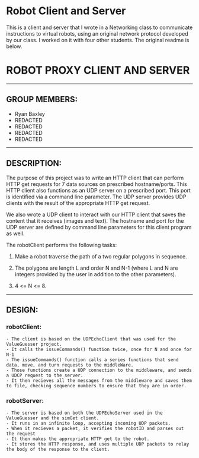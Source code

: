 # Robot Client and Server
This is a client and server that I wrote in a Networking class to communicate instructions to virtual robots, using an original network protocol developed by our class.  I worked on it with four other students.  The original readme is below.

# ROBOT PROXY CLIENT AND SERVER

----------------------------------------------------------------

## GROUP MEMBERS:

- Ryan Baxley
- REDACTED
- REDACTED
- REDACTED
- REDACTED

------------------------------------------------------------------------
## DESCRIPTION:

The purpose of this project was to write an HTTP client that can 
perform HTTP get requests for 7 data sources on prescribed
hostname/ports. This HTTP client also functions as an 
UDP server on a prescribed port. This port is identified via a 
command line parameter. The UDP server provides UDP clients with 
the result of the appropriate HTTP get request.

We also wrote a UDP client to interact with our HTTP client that saves 
the content that it receives (images and text). The hostname and port 
for the UDP server are defined by command line parameters for this 
client program as well.

The robotClient performs the following tasks:

1. Make a robot traverse the path of a two regular polygons in sequence.

2. The polygons are length L and order N and N-1 (where L and N are 
   integers provided by the user in addition to the other parameters).

3. 4 <= N <= 8.

------------------------------------------------------------------------
## DESIGN:
### robotClient:
	- The client is based on the UDPEchoClient that was used for the ValueGuesser project.
	- It calls the issueCommands() function twice, once for N and once for N-1
	- The issueCommands() function calls a series functions that send data, move, and turn requests to the middleWare.
	- Those functions create a UDP connection to the middleware, and sends a UDCP request to the server.
	- It then recieves all the messages from the middleware and saves them to file, checking sequence numbers to ensure that they are in order.

### robotServer:
	- The server is based on both the UDPEchoServer used in the ValueGuesser and the simGet client.
	- It runs in an infinite loop, accepting incoming UDP packets.
	- When it recieves a packet, it verifies the robotID and parses out the request
	- It then makes the appropriate HTTP get to the robot.
	- It stores the HTTP response, and uses multiple UDP packets to relay the body of the response to the client.
